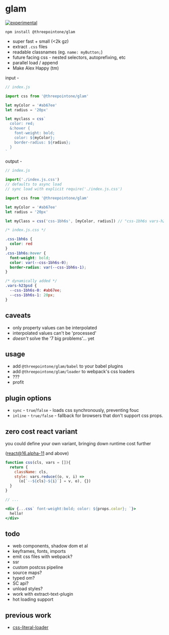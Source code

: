 # glam

[![experimental](http://badges.github.io/stability-badges/dist/experimental.svg)](http://github.com/badges/stability-badges)

`npm install @threepointone/glam`

- super fast + small (<2k gz)
- extract `.css` files 
- readable classnames (eg. `name: myButton;`)
- future facing css - nested selectors, autoprefixing, etc 
- parallel load / append 
- Make Alex Happy (tm)

input -
```jsx
// index.js

import css from '@threepointone/glam'

let myColor = '#ab67ee'
let radius = '20px'

let myclass = css`
  color: red;
  &:hover {
    font-weight: bold;
    color: ${myColor};
    border-radius: ${radius};
  }
`

```

output -
```jsx
// index.js

import('./index.js.css') 
// defaults to async load
// sync load with explicit require('./index.js.css')

import css from '@threepointone/glam'

let myColor = '#ab67ee'
let radius = '20px'

let myClass = css('css-1bh6s', [myColor, radius]) // "css-1bh6s vars-h23psd"
```

```css
/* index.js.css */

.css-1bh6s {
  color: red
}
.css-1bh6s:hover {
  font-weight: bold;
  color: var(--css-1bh6s-0);
  border-radius: var(--css-1bh6s-1);
}

/* dynamically added */
.vars-h23psd {
  --css-1bh6s-0: #ab67ee;
  --css-1bh6s-1: 20px;
}

```

caveats
---

- only property values can be interpolated
- interpolated values can't be 'processed'
- *doesn't* solve the '7 big problems'... yet

usage
---

- add `@threepointone/glam/babel` to your babel plugins 
- add `@threepointone/glam/loader` to webpack's css loaders
- ???
- profit


plugin options
---

- `sync` - `true`/`false` - loads css synchronously, preventing fouc 
- `inline` - `true/false` - fallback for browsers that don't support css props.


zero cost react variant
---

you could define your own variant, bringing down runtime cost further

(react@16.alpha-11 and above)

```jsx
function css(cls, vars = []){
  return {
    className: cls,
    style: vars.reduce((o, v, i) => 
      (o[`--${cls}-${i}`] = v, o), {})
  }
}

// ...

<div {...css` font-weight:bold; color: ${props.color}; `}>
  hello!
</div>

```


todo
---
- web components, shadow dom et al
- keyframes, fonts, imports 
- emit css files with webpack?
- ssr
- custom postcss pipeline
- source maps?
- typed om?
- SC api?
- unload styles?
- work with extract-text-plugin
- hot loading support 


previous work
---

- [css-literal-loader](https://github.com/4Catalyzer/css-literal-loader)
